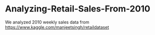 # Analyzing-Retail-Sales-From-2010
We analyzed 2010 weekly sales data from https://www.kaggle.com/manjeetsingh/retaildataset 
